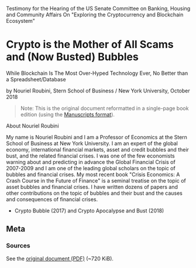 Testimony for the Hearing of the US Senate Committee on Banking,
Housing and Community Affairs On
"Exploring the Cryptocurrency and Blockchain Ecosystem"


# Crypto is the Mother of All Scams and (Now Busted) Bubbles

While Blockchain Is The Most Over-Hyped Technology Ever,
No Better than a Spreadsheet/Database

by Nouriel Roubini, Stern School of Business / New York University, October 2018


> Note: This is the original document reformatted in a single-page book edition
>  (using the [Manuscripts format](http://manuscripts.github.io)).


About Nouriel Roubini

My name is Nouriel Roubini and I am a Professor of Economics at the
Stern School of Business at New York University. I am an expert of the
global economy, international financial markets, asset and credit
bubbles and their bust, and the related financial crises. I was one of the
few economists warning about and predicting in advance the Global
Financial Crisis of 2007-2009 and I am one of the leading global scholars
on the topic of bubbles and financial crises. My most recent book
"Crisis Economics: A Crash Course in the Future of Finance" is a seminal
treatise on the topic of asset bubbles and financial crises. I have written
dozens of papers and other contributions on the topic of bubbles and
their bust and the causes and consequences of financial crises.


- Crypto Bubble (2017) and Crypto Apocalypse and Bust (2018)


## Meta

### Sources

See the [original document (PDF)](https://www.banking.senate.gov/imo/media/doc/Roubini%20Testimony%2010-11-18.pdf) (~720 KiB).
